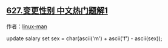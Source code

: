 ## [627.变更性别 中文热门题解1](https://leetcode.cn/problems/swap-salary/solutions/100000/zi-mu-he-asciihu-zhuan-by-rachy)

作者：[linux-man](https://leetcode.cn/u/linux-man)

update salary set sex = char(ascii('m') + ascii('f') - ascii(sex));